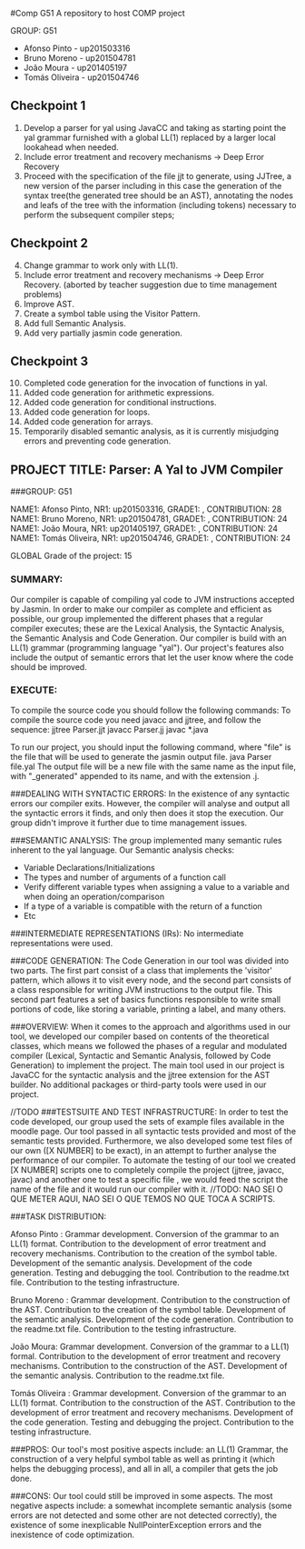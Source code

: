 #Comp G51
A repository to host COMP project

GROUP: G51


- Afonso Pinto - up201503316
- Bruno Moreno - up201504781
- João Moura - up201405197
- Tomás Oliveira - up201504746

## Checkpoint 1

1. Develop a parser for yal using JavaCC and taking as starting point the yal grammar furnished with a global LL(1) replaced by a larger local lookahead when needed.
2. Include error treatment and recovery mechanisms -> Deep Error Recovery
3. Proceed with the specification of the file jjt to generate, using JJTree, a new version of the parser including
 in this case the generation of the syntax tree(the generated tree should be an AST),
 annotating the nodes and leafs of the tree with the information (including tokens) necessary to perform the subsequent compiler steps;
 
## Checkpoint 2

4. Change grammar to work only with LL(1).
5. Include error treatment and recovery mechanisms -> Deep Error Recovery. (aborted by teacher suggestion due to time management problems)
6. Improve AST.
7. Create a symbol table using the Visitor Pattern.
8. Add full Semantic Analysis.
9. Add very partially jasmin code generation.

## Checkpoint 3

10. Completed code generation for the invocation of functions in yal.
11. Added code generation for arithmetic expressions.
12. Added code generation for conditional instructions.
13. Added code generation for loops.
14. Added code generation for arrays.
15. Temporarily disabled semantic analysis, as it is currently misjudging errors and preventing code generation.

## PROJECT TITLE: Parser: A Yal to JVM Compiler

###GROUP: G51

NAME1: Afonso Pinto, NR1: up201503316, GRADE1: , CONTRIBUTION: 28
NAME1: Bruno Moreno, NR1: up201504781, GRADE1: , CONTRIBUTION: 24
NAME1: João Moura, NR1: up201405197, GRADE1: , CONTRIBUTION: 24
NAME1: Tomás Oliveira, NR1: up201504746, GRADE1: , CONTRIBUTION: 24

GLOBAL Grade of the project: 15

### SUMMARY: 
Our compiler is capable of compiling yal code to JVM instructions accepted by Jasmin. In order to make our compiler as complete and efficient as possible, our group implemented the different phases that a regular compiler executes; these are the Lexical Analysis, the Syntactic Analysis, the Semantic Analysis and Code Generation. Our compiler is build with an LL(1) grammar (programming language "yal"). Our project's features also include the output of semantic errors that let the user know where the code should be improved.
 

### EXECUTE:
To compile the source code you should follow the following commands:
To compile the source code you need javacc and jjtree, and follow the sequence:
jjtree Parser.jjt
javacc Parser.jj
javac *.java

To run our project, you should input the following command, where "file" is the file that will be used to generate the jasmin output file.
java Parser file.yal
The output file will be a new file with the same name as the input file, with "_generated" appended to its name, and with the extension .j.


###DEALING WITH SYNTACTIC ERRORS:
In the existence of any syntactic errors our compiler exits. However, the compiler will analyse and output all the syntactic errors it finds, and only then does it stop the execution. Our group didn't improve it further due to time management issues.
 

###SEMANTIC ANALYSIS:
The group implemented many semantic rules inherent to the yal language.
Our Semantic analysis checks:
  - Variable Declarations/Initializations
  - The types and number of arguments of a function call
  - Verify different variable types when assigning a value to a variable and when doing an operation/comparison
  - If a type of a variable is compatible with the return of a function
  - Etc

###INTERMEDIATE REPRESENTATIONS (IRs):
No intermediate representations were used.

###CODE GENERATION:
The Code Generation in our tool was divided into two parts. The first part consist of a class that implements the 'visitor' pattern, which allows it to visit every node, and the second part consists of a class responsible for writing JVM instructions to the output file. This second part features a set of basics functions responsible to write small portions of code, like storing a variable, printing a label, and many others.


###OVERVIEW:
When it comes to the approach and algorithms used in our tool, we developed our compiler based on contents of the theoretical classes, which means we followed the phases of a regular and modulated compiler (Lexical, Syntactic and Semantic Analysis, followed by Code Generation) to implement the project.
The main tool used in our project is JavaCC for the syntactic analysis and the jjtree extension for the AST builder. No additional packages or third-party tools were used in our project.
 

//TODO
###TESTSUITE AND TEST INFRASTRUCTURE:
In order to test the code developed, our group used the sets of example files available in the moodle page. Our tool passed in all syntactic tests provided and most of the semantic tests provided. Furthermore, we also developed some test files of our own ([X NUMBER] to be exact), in an attempt to further analyse the performance of our compiler.
To automate the testing of our tool we created [X NUMBER] scripts one to completely compile the project (jjtree, javacc, javac) and another one to test a specific file , we would feed the script the name of the file and it would run our compiler with it. //TODO: NAO SEI O QUE METER AQUI, NAO SEI O QUE TEMOS NO QUE TOCA A SCRIPTS.
 

###TASK DISTRIBUTION:

Afonso Pinto : Grammar development. Conversion of the grammar to an LL(1) format. Contribution to the development of error treatment and recovery mechanisms. Contribution to the creation of the symbol table. Development of the semantic analysis. Development of the code generation. Testing and debugging the tool. Contribution to the readme.txt file. Contribution to the testing infrastructure.

Bruno Moreno : Grammar development. Contribution to the construction of the AST. Contribution to the creation of the symbol table. Development of the semantic analysis. Development of the code generation. Contribution to the readme.txt file. Contribution to the testing infrastructure.

João Moura: Grammar development. Conversion of the grammar to a LL(1) formal. Contribution to the development of error treatment and recovery mechanisms. Contribution to the construction of the AST. Development of the semantic analysis. Contribution to the readme.txt file.

Tomás Oliveira : Grammar development. Conversion of the grammar to an LL(1) format. Contribution to the construction of the AST. Contribution to the development of error treatment and recovery mechanisms. Development of the code generation. Testing and debugging the project. Contribution to the testing infrastructure.


###PROS: 
Our tool's most positive aspects include: an LL(1) Grammar, the construction of a very helpful symbol table as well as printing it (which helps the debugging process), and all in all, a compiler that gets the job done.

###CONS:
Our tool could still be improved in some aspects. The most negative aspects include: a somewhat incomplete semantic analysis (some errors are not detected and some other are not detected correctly), the existence of some inexplicable NullPointerException errors and the inexistence of code optimization.

